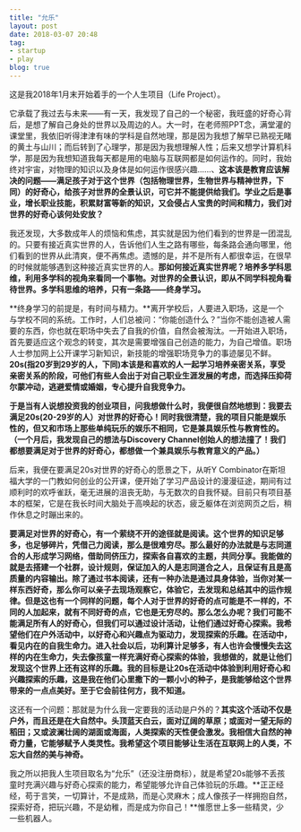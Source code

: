 ```yaml
---
title: "允乐"
layout: post
date: 2018-03-07 20:48
tag:
- startup
- play
blog: true
---
```



这是我2018年1月末开始着手的一个人生项目（Life Project）。

它承载了我过去与未来——有一天，我发现了自己的一个秘密，我旺盛的好奇心背后，是想了解自己身处的世界以及周边的人。大一时，在老师照PPT念，满堂灌的课堂里，我依旧听得津津有味的学科是自然地理，那是因为我想了解早已熟视无睹的黄土与山川；而后转到了心理学，那是因为我想理解人性；后来又想学计算机科学，那是因为我想知道我每天都是用的电脑与互联网都是如何运作的。同时，我始终对宇宙，对物理的知识以及身体是如何运作很感兴趣......、**这本该是教育应该解决的问题——满足孩子对于这个世界（包括物理世界，生物世界与精神世界，下同）的好奇心，给孩子对世界的全景认识，可它并不能提供给我们。学业之后是事业，增长职业技能，积累财富等新的知识，又会侵占人宝贵的时间和精力，我们对世界的好奇心该何处安放？**

我还发现，大多数成年人的烦恼和焦虑，其实就是因为他们看到的世界是一团混乱的。只要有接近真实世界的人，告诉他们人生之路有哪些，每条路会通向哪里，他们看到的世界从此清爽，便不再焦虑。遗憾的是，并不是所有人都很幸运，在很早的时候就能够遇到这种接近真实世界的人。**那如何接近真实世界呢？培养多学科思维，利用多学科的视角来看同一个事物。对世界的全景认识，即从不同学科视角看待世界。多学科思维的培养，只有一条路——终身学习。**

**终身学习的前提是，有时间与精力。**离开学校后，人要进入职场，这是一个与学校不同的系统。工作时，人们总被问：“你能创造什么？”当你不能创造被人需要的东西，你也就在职场中失去了自我的价值，自然会被淘汰。一开始进入职场，首先要适应这个观念的转变，其次是需要增强自己创造的能力，为自己增值。职场人士参加网上公开课学习新知识，新技能的增强职场竞争力的事迹屡见不鲜。**20s(指20岁到29岁的人，下同)本该是和喜欢的人一起学习培养亲密关系，享受亲密关系的阶段，可他们有些人会出于对自己职业生涯发展的考虑，而选择压抑荷尔蒙冲动，逃避爱情或婚姻，专心提升自我竞争力。**

**于是当有人说想投资我的创业项目，问我想做什么时，我便很自然地想到：我要去满足20s(20-29岁的人）对世界的好奇心！同时我很清楚，我的项目只能是娱乐性的，但又和市场上那些单纯玩乐的娱乐不相同，它是兼具娱乐性与教育性的。（一个月后，我发现自己的想法与Discovery Channel创始人的想法撞了！我们都想要满足对于世界的好奇心，都想做一个兼具娱乐与教育意义的产品。）**

后来，我便在要满足20s对世界的好奇心的愿景之下，从听Y Combinator在斯坦福大学的一门教如何创业的公开课，便开始了学习产品设计的漫漫征途，期间有过顺利时的欢呼雀跃，毫无进展的沮丧无助，与无数次的自我怀疑。目前只有项目基本的框架，它是在我长时间大脑处于高唤起的状态，疲乏躯体在浏览网页之后，稍作休息之时蹦出来的。

**要满足对世界的好奇心，有一个萦绕不开的途径就是阅读。这个世界的知识足够多，也足够碎片，凭借己力阅读，那么是很难穷尽。那么最好的办法就是与志同道合的人形成学习网络，借助同侪压力，探索各自喜欢的主题，共同分享。我能做的就是去搭建一个社群，设计规则，保证加入的人是志同道合之人，且保证有且是高质量的内容输出。除了通过书本阅读，还有一种办法是通过具身体验，当你对某一样东西好奇，那么你可以亲子去现场观察它，体验它，去发现和总结其中的运作规律。但是这也有一个同样的问题，每个人对于世界的好奇的点可能是不一样的，不同的人加起来，就有不同好奇的点，它也是无穷尽的。那么怎么办呢？我们可能不能满足所有人的好奇心，但我们可以通过设计活动，让他们通过好奇心探索。我希望他们在户外活动中，以好奇心和兴趣点为驱动力，发现探索的乐趣。在活动中，看见内在的自我生命力。进入社会以后，功利算计足够多，有人也许会慢慢失去这样的内在生命力，失去像孩童一样充满好奇心探索的体验，我想做的，就是让他们发现这个世界上还有这样的乐趣。我的目标是让20s在活动中体验到利用好奇心和兴趣探索的乐趣，这是我在他们心里撒下的一颗小小的种子，是我能够给这个世界带来的一点点美好。至于它会前往何方，我不知道。**

这还有一个问题：那就是为什么我一定要我的活动是户外的？**其实这个活动不仅是户外，而且还是在大自然中。头顶蓝天白云，面对辽阔的草原；或面对一望无际的稻田；又或波澜壮阔的湖面或海面，人类探索的天性便会激发。我相信大自然的神奇力量，它能够赋予人类灵性。我希望这个项目能够让生活在互联网上的人类，不忘大自然的美与神奇。**

我之所以把我人生项目取名为“允乐”（还没注册商标），就是希望20s能够不丢孩童时充满兴趣与好奇心探索的能力，希望能够允许自己体验玩的乐趣。**正正经经，苟于言笑，一切算计，不是成熟，而是心灵麻木；成人像孩子一样拥抱自然，探索好奇，把玩兴趣，不是幼稚，而是成为你自己！**惟愿世上多一些精灵，少一些机器人。

